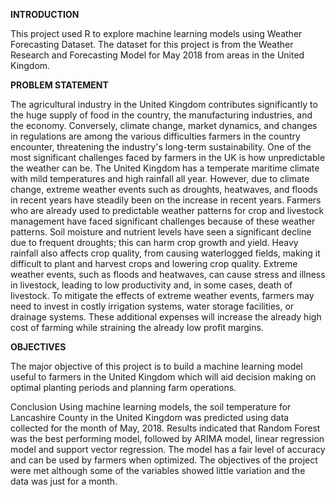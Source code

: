 **INTRODUCTION**

This project used R to explore machine learning models using Weather Forecasting Dataset. The dataset for this project is from the Weather Research and Forecasting Model for May 2018 
from areas in the United Kingdom. 

**PROBLEM STATEMENT**

The agricultural industry in the United Kingdom contributes significantly to the huge supply of food 
in the country, the manufacturing industries, and the economy. Conversely, climate change, 
market dynamics, and changes in regulations are among the various difficulties farmers in the 
country encounter, threatening the industry's long-term sustainability. One of the most significant 
challenges faced by farmers in the UK is how unpredictable the weather can be. The United 
Kingdom has a temperate maritime climate with mild temperatures and high rainfall all year. 
However, due to climate change, extreme weather events such as droughts, heatwaves, and 
floods in recent years have steadily been on the increase in recent years. Farmers who are already 
used to predictable weather patterns for crop and livestock management have faced significant 
challenges because of these weather patterns. 
Soil moisture and nutrient levels have seen a significant decline due to frequent droughts; this can 
harm crop growth and yield. Heavy rainfall also affects crop quality, from causing waterlogged 
fields, making it difficult to plant and harvest crops and lowering crop quality. Extreme weather 
events, such as floods and heatwaves, can cause stress and illness in livestock, leading to low 
productivity and, in some cases, death of livestock. To mitigate the effects of extreme weather 
events, farmers may need to invest in costly irrigation systems, water storage facilities, or drainage 
systems. These additional expenses will increase the already high cost of farming while straining
the already low profit margins.

**OBJECTIVES**

The major objective of this project is to build a machine learning model useful to farmers in the 
United Kingdom which will aid decision making on optimal planting periods and planning farm 
operations.

 Conclusion 
Using machine learning models, the soil temperature for Lancashire County in the United Kingdom 
was predicted using data collected for the month of May, 2018. Results indicated that Random 
Forest was the best performing model, followed by ARIMA model, linear regression model and 
support vector regression. The model has a fair level of accuracy and can be used by farmers when 
optimized. The objectives of the project were met although some of the variables showed little 
variation and the data was just for a month.
